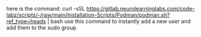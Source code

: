 here is the command: 
curl -sSL https://gitlab.neurolearninglabs.com/code-labz/scripts/-/raw/main/Installation-Scripts/Podman/podman.sh?ref_type=heads | bash
use this command to instantly add a new user and add them to the sudo group